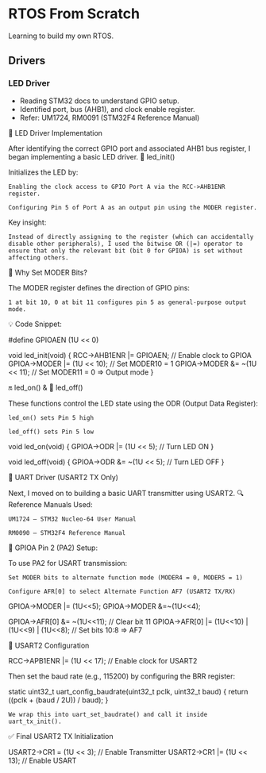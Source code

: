 # RTOS From Scratch

Learning to build my own RTOS.

## Drivers

### LED Driver
- Reading STM32 docs to understand GPIO setup.
- Identified port, bus (AHB1), and clock enable register.
- Refer: UM1724, RM0091 (STM32F4 Reference Manual)

🚦 LED Driver Implementation

After identifying the correct GPIO port and associated AHB1 bus register, I began implementing a basic LED driver.
🔧 led_init()

Initializes the LED by:

    Enabling the clock access to GPIO Port A via the RCC->AHB1ENR register.

    Configuring Pin 5 of Port A as an output pin using the MODER register.

Key insight:

    Instead of directly assigning to the register (which can accidentally disable other peripherals), I used the bitwise OR (|=) operator to ensure that only the relevant bit (bit 0 for GPIOA) is set without affecting others.

🧠 Why Set MODER Bits?

The MODER register defines the direction of GPIO pins:

    1 at bit 10, 0 at bit 11 configures pin 5 as general-purpose output mode.

💡 Code Snippet:

#define GPIOAEN (1U << 0)

void led_init(void) {
    RCC->AHB1ENR |= GPIOAEN;            // Enable clock to GPIOA
    GPIOA->MODER |= (1U << 10);         // Set MODER10 = 1
    GPIOA->MODER &= ~(1U << 11);        // Set MODER11 = 0 => Output mode
}

🔛 led_on() & 🔻 led_off()

These functions control the LED state using the ODR (Output Data Register):

    led_on() sets Pin 5 high

    led_off() sets Pin 5 low

void led_on(void) {
    GPIOA->ODR |= (1U << 5);   // Turn LED ON
}

void led_off(void) {
    GPIOA->ODR &= ~(1U << 5);  // Turn LED OFF
}


📡 UART Driver (USART2 TX Only)

Next, I moved on to building a basic UART transmitter using USART2.
🔍 Reference Manuals Used:

    UM1724 – STM32 Nucleo-64 User Manual

    RM0090 – STM32F4 Reference Manual

🧠 GPIOA Pin 2 (PA2) Setup:

To use PA2 for USART transmission:

    Set MODER bits to alternate function mode (MODER4 = 0, MODER5 = 1)

    Configure AFR[0] to select Alternate Function AF7 (USART2 TX/RX)

GPIOA->MODER |= (1U<<5);
GPIOA->MODER &=~(1U<<4);

GPIOA->AFR[0] &= ~(1U<<11); // Clear bit 11
GPIOA->AFR[0] |= (1U<<10) | (1U<<9) | (1U<<8); // Set bits 10:8 => AF7

🔧 USART2 Configuration

RCC->APB1ENR |= (1U << 17); // Enable clock for USART2

Then set the baud rate (e.g., 115200) by configuring the BRR register:

static uint32_t uart_config_baudrate(uint32_t pclk, uint32_t baud) {
    return ((pclk + (baud / 2U)) / baud);
}

    We wrap this into uart_set_baudrate() and call it inside uart_tx_init().

✅ Final USART2 TX Initialization

USART2->CR1 = (1U << 3); // Enable Transmitter
USART2->CR1 |= (1U << 13); // Enable USART

